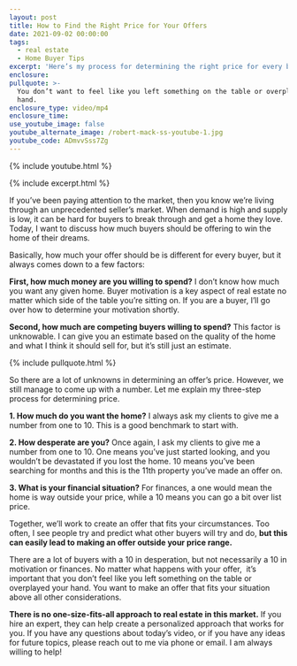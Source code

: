```yaml
---
layout: post
title: How to Find the Right Price for Your Offers
date: 2021-09-02 00:00:00
tags:
  - real estate
  - Home Buyer Tips
excerpt: 'Here’s my process for determining the right price for every buyer’s offer. '
enclosure:
pullquote: >-
  You don’t want to feel like you left something on the table or overplayed your
  hand.
enclosure_type: video/mp4
enclosure_time:
use_youtube_image: false
youtube_alternate_image: /robert-mack-ss-youtube-1.jpg
youtube_code: ADmvvSss7Zg
---
```

{% include youtube.html %}

{% include excerpt.html %}

If you’ve been paying attention to the market, then you know we’re living through an unprecedented seller’s market. When demand is high and supply is low, it can be hard for buyers to break through and get a home they love. Today, I want to discuss how much buyers should be offering to win the home of their dreams.&nbsp;

Basically, how much your offer should be is different for every buyer, but it always comes down to a few factors:

**First, how much money are you willing to spend?** I don’t know how much you want any given home. Buyer motivation is a key aspect of real estate no matter which side of the table you’re sitting on. If you are a buyer, I’ll go over how to determine your motivation shortly.&nbsp;

**Second, how much are competing buyers willing to spend?** This factor is unknowable. I can give you an estimate based on the quality of the home and what I think it should sell for, but it’s still just an estimate.

{% include pullquote.html %}

So there are a lot of unknowns in determining an offer’s price. However, we still manage to come up with a number. Let me explain my three-step process for determining price.

**1\. How much do you want the home?** I always ask my clients to give me a number from one to 10. This is a good benchmark to start with.&nbsp;

**2\. How desperate are you?** Once again, I ask my clients to give me a number from one to 10. One means you’ve just started looking, and you wouldn’t be devastated if you lost the home. 10 means you’ve been searching for months and this is the 11th property you’ve made an offer on.&nbsp;

**3\. What is your financial situation?** For finances, a one would mean the home is way outside your price, while a 10 means you can go a bit over list price.&nbsp;

Together, we’ll work to create an offer that fits your circumstances. Too often, I see people try and predict what other buyers will try and do, **but this can easily lead to making an offer outside your price range.&nbsp;**

There are a lot of buyers with a 10 in desperation, but not necessarily a 10 in motivation or finances. No matter what happens with your offer,&nbsp; it’s important that you don’t feel like you left something on the table or overplayed your hand. You want to make an offer that fits your situation above all other considerations.&nbsp;

**There is no one-size-fits-all approach to real estate in this market.** If you hire an expert, they can help create a personalized approach that works for you. If you have any questions about today’s video, or if you have any ideas for future topics, please reach out to me via phone or email. I am always willing to help\!
